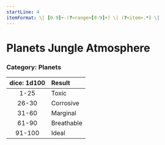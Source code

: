 ```yaml
---
startLine: 4
itemFormat: \| [0-9]+-(?<range>[0-9]+) \| (?<item>.*) \|
---
```

# Planets Jungle Atmosphere
### Category: Planets

| dice: 1d100 | Result |
|:----:|:-------|
| 1-25 | Toxic |
| 26-30 | Corrosive |
| 31-60 | Marginal |
| 61-90 | Breathable |
| 91-100 | Ideal |